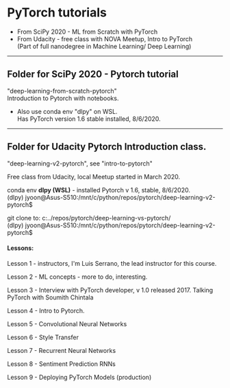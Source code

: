 # PyTorch tutorials  
  * From SciPy 2020 - ML from Scratch with PyTorch  
  * From Udacity - free class with NOVA Meetup, Intro to PyTorch  
    (Part of full nanodegree in Machine Learning/ Deep Learning)  

---  

## Folder for SciPy 2020 - Pytorch tutorial  
"deep-learning-from-scratch-pytorch"  
Introduction to Pytorch with notebooks.  
  * Also use conda env "dlpy" on WSL.  
    Has PyTorch version 1.6 stable installed, 8/6/2020.  
    
---      
    
## Folder for Udacity Pytorch Introduction class.  
"deep-learning-v2-pytorch", see "intro-to-pytorch"  

Free class from Udacity, local Meetup started in March 2020.  

conda env **dlpy (WSL)** - installed Pytorch v 1.6, stable, 8/6/2020.   
(dlpy) jyoon@Asus-S510:/mnt/c/python/repos/pytorch/deep-learning-v2-pytorch$    

git clone to: c:../repos/pytorch/deep-learning-vs-pytorch/  
(dlpy) jyoon@Asus-S510:/mnt/c/python/repos/pytorch/deep-learning-v2-pytorch$  

#### Lessons:  

Lesson 1 - instructors, I'm Luis Serrano, the lead instructor for this course. 

Lesson 2 - ML concepts - more to do, interesting.  

Lesson 3 - Interview with PyTorch developer, v 1.0 released 2017. 
Talking PyTorch with Soumith Chintala

Lesson 4 - Intro to Pytorch.  

Lesson 5 - Convolutional Neural Networks  

Lesson 6 - Style Transfer  

Lesson 7 - Recurrent Neural Networks  

Lesson 8 - Sentiment Prediction RNNs  

Lesson 9 - Deploying PyTorch Models (production)    




